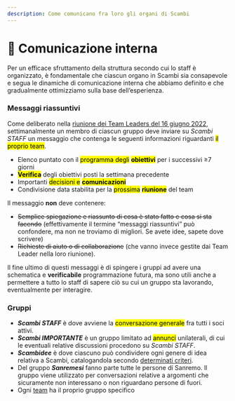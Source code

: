 ```yaml
---
description: Come comunicano fra loro gli organi di Scambi
---
```


# 💬 Comunicazione interna

Per un efficace sfruttamento della struttura secondo cui lo staff è organizzato, è fondamentale che ciascun organo in Scambi sia consapevole e segua le dinamiche di comunicazione interna che abbiamo definito e che gradualmente ottimizziamo sulla base dell’esperienza.

### Messaggi riassuntivi

Come deliberato nella [riunione dei Team Leaders del 16 giugno 2022](https://nuvola.scambi.org/s/C4wd6C6Y6rRXMtm), settimanalmente un membro di ciascun gruppo deve inviare su _Scambi STAFF_ un messaggio che contenga le seguenti informazioni riguardanti <mark style="background-color:yellow;">il proprio team</mark>.

* Elenco puntato con il <mark style="background-color:yellow;">programma degli</mark> <mark style="background-color:yellow;"></mark><mark style="background-color:yellow;">**obiettivi**</mark> per i successivi ≥7 giorni
* <mark style="background-color:yellow;">**Verifica**</mark> degli obiettivi posti la settimana precedente
* Importanti <mark style="background-color:yellow;">decisioni e</mark> <mark style="background-color:yellow;"></mark><mark style="background-color:yellow;">**comunicazioni**</mark>
* Condivisione data stabilita per la <mark style="background-color:yellow;">prossima</mark> <mark style="background-color:yellow;"></mark><mark style="background-color:yellow;">**riunione**</mark> del team

Il messaggio **non** deve contenere:

* ~~Semplice spiegazione e riassunto di cosa è stato fatto e cosa si sta facendo~~ (effettivamente il termine “messaggi riassuntivi” può confondere, ma non ne troviamo di migliori. Se avete idee, sapete dove scrivere)
* ~~Richieste di aiuto o di collaborazione~~ (che vanno invece gestite dai Team Leader nella loro riunione).

Il fine ultimo di questi messaggi è di spingere i gruppi ad avere una schematica e **verificabile** programmazione futura, ma sono utili anche a permettere a tutto lo staff di sapere ciò su cui un gruppo sta lavorando, eventualmente per interagire.

### Gruppi

* _**Scambi STAFF**_ è dove avviene la <mark style="background-color:yellow;">conversazione generale</mark> fra tutti i soci attivi.
* _**Scambi IMPORTANTE**_ è un gruppo limitato ad <mark style="background-color:yellow;">annunci</mark> unilaterali, di cui le eventuali relative discussioni procedono su _Scambi STAFF_.
* _**Scambidee**_ è dove ciascuno può condividere ogni genere di idea relativa a Scambi, catalogandola secondo [determinati criteri](https://t.me/c/1688844197/67).
* Del gruppo _**Sanremesi**_ fanno parte tutte le persone di Sanremo. Il gruppo viene utilizzato per conversazioni relative a argomenti che sicuramente non interessano o non riguardano persone di fuori.
* Ogni [team](teams.md) ha il proprio gruppo specifico
